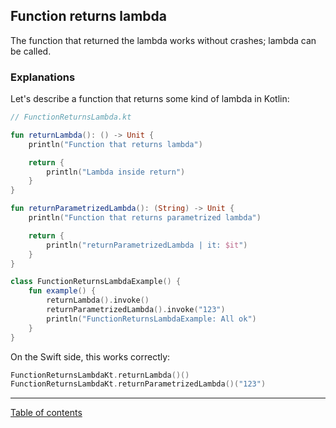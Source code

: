 ## Function returns lambda

The function that returned the lambda works without crashes; lambda can be called.

### Explanations

Let's describe a function that returns some kind of lambda in Kotlin:

```kotlin
// FunctionReturnsLambda.kt

fun returnLambda(): () -> Unit {
    println("Function that returns lambda")

    return {
        println("Lambda inside return")
    }
}

fun returnParametrizedLambda(): (String) -> Unit {
    println("Function that returns parametrized lambda")

    return {
        println("returnParametrizedLambda | it: $it")
    }
}

class FunctionReturnsLambdaExample() {
    fun example() {
        returnLambda().invoke()
        returnParametrizedLambda().invoke("123")
        println("FunctionReturnsLambdaExample: All ok")
    }
}
```

On the Swift side, this works correctly:

```swift
FunctionReturnsLambdaKt.returnLambda()()
FunctionReturnsLambdaKt.returnParametrizedLambda()("123")
```

---
[Table of contents](/README.md)